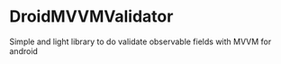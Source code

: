 # DroidMVVMValidator
Simple and light library to do validate observable fields with MVVM for android
